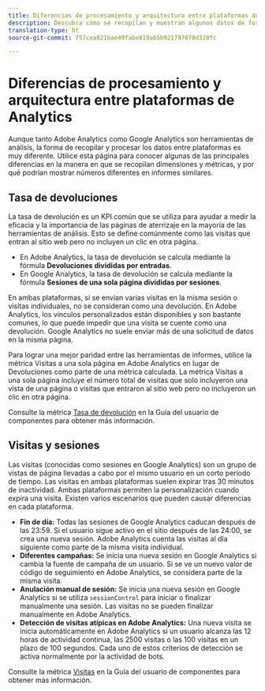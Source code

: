 ```yaml
---
title: Diferencias de procesamiento y arquitectura entre plataformas de Analytics
description: Descubra cómo se recopilan y muestran algunos datos de forma diferente entre plataformas como Adobe Analytics y Google Analytics.
translation-type: ht
source-git-commit: 757cea821bae49fabe819a65b921797070d328fc

---
```



# Diferencias de procesamiento y arquitectura entre plataformas de Analytics

Aunque tanto Adobe Analytics como Google Analytics son herramientas de análisis, la forma de recopilar y procesar los datos entre plataformas es muy diferente. Utilice esta página para conocer algunas de las principales diferencias en la manera en que se recopilan dimensiones y métricas, y por qué podrían mostrar números diferentes en informes similares.

## Tasa de devoluciones

La tasa de devolución es un KPI común que se utiliza para ayudar a medir la eficacia y la importancia de las páginas de aterrizaje en la mayoría de las herramientas de análisis. Esto se define comúnmente como las visitas que entran al sitio web pero no incluyen un clic en otra página.

* En Adobe Analytics, la tasa de devolución se calcula mediante la fórmula **Devoluciones divididas por entradas**.
* En Google Analytics, la tasa de devolución se calcula mediante la fórmula **Sesiones de una sola página divididas por sesiones**.

En ambas plataformas, si se envían varias visitas en la misma sesión o visitas individuales, no se consideran como una devolución. En Adobe Analytics, los vínculos personalizados están disponibles y son bastante comunes, lo que puede impedir que una visita se cuente como una devolución. Google Analytics no suele enviar más de una solicitud de datos en la misma página.

Para lograr una mejor paridad entre las herramientas de informes, utilice la métrica Visitas a una sola página en Adobe Analytics en lugar de Devoluciones como parte de una métrica calculada. La métrica Visitas a una sola página incluye el número total de visitas que solo incluyeron una vista de una página o visitas que entraron al sitio web pero no incluyeron un clic en otra página.

Consulte la métrica [Tasa de devolución](/help/components/c-variables/c-metrics/metrics-bounce-rate.md) en la Guía del usuario de componentes para obtener más información.

## Visitas y sesiones

Las visitas (conocidas como sesiones en Google Analytics) son un grupo de vistas de página llevadas a cabo por el mismo usuario en un corto período de tiempo. Las visitas en ambas plataformas suelen expirar tras 30 minutos de inactividad. Ambas plataformas permiten la personalización cuando expira una visita. Existen varios escenarios que pueden causar diferencias en cada plataforma.

* **Fin de día:** Todas las sesiones de Google Analytics caducan después de las 23:59. Si el usuario sigue activo en el sitio después de las 24:00, se crea una nueva sesión. Adobe Analytics cuenta las visitas al día siguiente como parte de la misma visita individual.
* **Diferentes campañas:** Se inicia una nueva sesión en Google Analytics si cambia la fuente de campaña de un usuario. Si se ve un nuevo valor de código de seguimiento en Adobe Analytics, se considera parte de la misma visita.
* **Anulación manual de sesión:** Se inicia una nueva sesión en Google Analytics si se utiliza `sessionControl` para iniciar o finalizar manualmente una sesión. Las visitas no se pueden finalizar manualmente en Adobe Analytics.
* **Detección de visitas atípicas en Adobe Analytics:** Una nueva visita se inicia automáticamente en Adobe Analytics si un usuario alcanza las 12 horas de actividad continua, las 2500 visitas o las 100 visitas en un plazo de 100 segundos. Cada uno de estos criterios de detección se activa normalmente por la actividad de bots.

Consulte la métrica [Visitas](/help/components/c-variables/c-metrics/metrics-visit.md) en la Guía del usuario de componentes para obtener más información.
